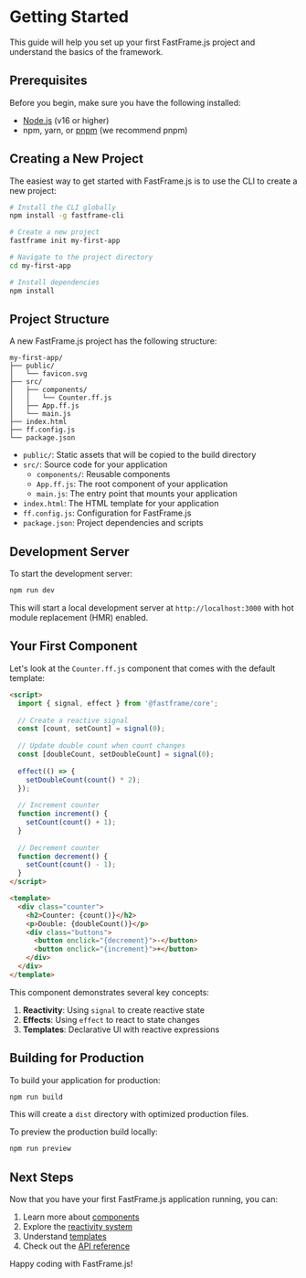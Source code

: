 # Getting Started

This guide will help you set up your first FastFrame.js project and understand the basics of the framework.

## Prerequisites

Before you begin, make sure you have the following installed:

- [Node.js](https://nodejs.org/) (v16 or higher)
- npm, yarn, or [pnpm](https://pnpm.io/) (we recommend pnpm)

## Creating a New Project

The easiest way to get started with FastFrame.js is to use the CLI to create a new project:

```bash
# Install the CLI globally
npm install -g fastframe-cli

# Create a new project
fastframe init my-first-app

# Navigate to the project directory
cd my-first-app

# Install dependencies
npm install
```

## Project Structure

A new FastFrame.js project has the following structure:

```
my-first-app/
├── public/
│   └── favicon.svg
├── src/
│   ├── components/
│   │   └── Counter.ff.js
│   ├── App.ff.js
│   └── main.js
├── index.html
├── ff.config.js
└── package.json
```

- `public/`: Static assets that will be copied to the build directory
- `src/`: Source code for your application
  - `components/`: Reusable components
  - `App.ff.js`: The root component of your application
  - `main.js`: The entry point that mounts your application
- `index.html`: The HTML template for your application
- `ff.config.js`: Configuration for FastFrame.js
- `package.json`: Project dependencies and scripts

## Development Server

To start the development server:

```bash
npm run dev
```

This will start a local development server at `http://localhost:3000` with hot module replacement (HMR) enabled.

## Your First Component

Let's look at the `Counter.ff.js` component that comes with the default template:

```html
<script>
  import { signal, effect } from '@fastframe/core';
  
  // Create a reactive signal
  const [count, setCount] = signal(0);
  
  // Update double count when count changes
  const [doubleCount, setDoubleCount] = signal(0);
  
  effect(() => {
    setDoubleCount(count() * 2);
  });
  
  // Increment counter
  function increment() {
    setCount(count() + 1);
  }
  
  // Decrement counter
  function decrement() {
    setCount(count() - 1);
  }
</script>

<template>
  <div class="counter">
    <h2>Counter: {count()}</h2>
    <p>Double: {doubleCount()}</p>
    <div class="buttons">
      <button onclick="{decrement}">-</button>
      <button onclick="{increment}">+</button>
    </div>
  </div>
</template>
```

This component demonstrates several key concepts:

1. **Reactivity**: Using `signal` to create reactive state
2. **Effects**: Using `effect` to react to state changes
3. **Templates**: Declarative UI with reactive expressions

## Building for Production

To build your application for production:

```bash
npm run build
```

This will create a `dist` directory with optimized production files.

To preview the production build locally:

```bash
npm run preview
```

## Next Steps

Now that you have your first FastFrame.js application running, you can:

1. Learn more about [components](/guide/components)
2. Explore the [reactivity system](/guide/reactivity)
3. Understand [templates](/guide/templates)
4. Check out the [API reference](/api/core)

Happy coding with FastFrame.js!
